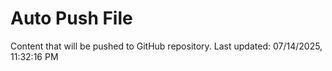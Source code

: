 # Auto Push File

Content that will be pushed to GitHub repository.
Last updated: 07/14/2025, 11:32:16 PM